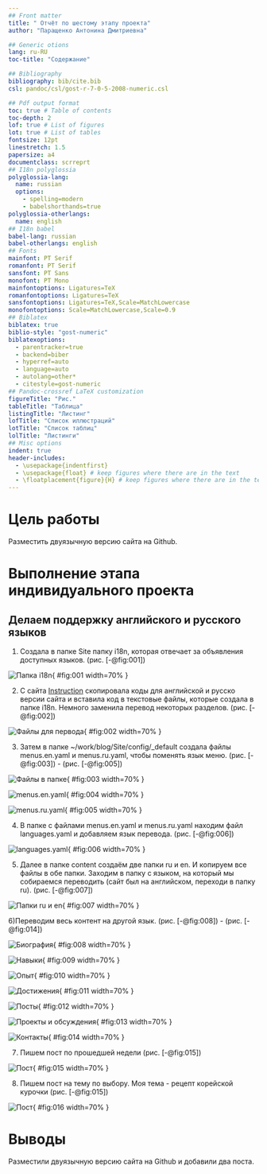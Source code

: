 ```yaml
---
## Front matter
title: " Отчёт по шестому этапу проекта"
author: "Паращенко Антонина Дмитриевна"

## Generic otions
lang: ru-RU
toc-title: "Содержание"

## Bibliography
bibliography: bib/cite.bib
csl: pandoc/csl/gost-r-7-0-5-2008-numeric.csl

## Pdf output format
toc: true # Table of contents
toc-depth: 2
lof: true # List of figures
lot: true # List of tables
fontsize: 12pt
linestretch: 1.5
papersize: a4
documentclass: scrreprt
## I18n polyglossia
polyglossia-lang:
  name: russian
  options:
	- spelling=modern
	- babelshorthands=true
polyglossia-otherlangs:
  name: english
## I18n babel
babel-lang: russian
babel-otherlangs: english
## Fonts
mainfont: PT Serif
romanfont: PT Serif
sansfont: PT Sans
monofont: PT Mono
mainfontoptions: Ligatures=TeX
romanfontoptions: Ligatures=TeX
sansfontoptions: Ligatures=TeX,Scale=MatchLowercase
monofontoptions: Scale=MatchLowercase,Scale=0.9
## Biblatex
biblatex: true
biblio-style: "gost-numeric"
biblatexoptions:
  - parentracker=true
  - backend=biber
  - hyperref=auto
  - language=auto
  - autolang=other*
  - citestyle=gost-numeric
## Pandoc-crossref LaTeX customization
figureTitle: "Рис."
tableTitle: "Таблица"
listingTitle: "Листинг"
lofTitle: "Список иллюстраций"
lotTitle: "Список таблиц"
lolTitle: "Листинги"
## Misc options
indent: true
header-includes:
  - \usepackage{indentfirst}
  - \usepackage{float} # keep figures where there are in the text
  - \floatplacement{figure}{H} # keep figures where there are in the text
---
```


# Цель работы

Разместить двуязычную версию сайта на Github.

# Выполнение этапа индивидуального проекта
## Делаем поддержку английского и русского языков

1) Создала в папке Site папку i18n, которая отвечает за объявления доступных языков. (рис. [-@fig:001])

![Папка i18n](image/1.png){ #fig:001 width=70% }

2) С сайта [Instruction](https://wowchemy.com/docs/hugo-tutorials/language/) скопировала коды для английской и русско версии сайта и вставила код в текстовые файлы, которые создала в папке i18n. Немного заменила перевод некоторых разделов. (рис. [-@fig:002])

![Файлы для первода](image/2.png){ #fig:002 width=70% }

3) Затем в папке ~/work/blog/Site/config/_default создала файлы menus.en.yaml и menus.ru.yaml, чтобы поменять язык меню. (рис. [-@fig:003]) - (рис. [-@fig:005])

![Файлы в папке](image/3.png){ #fig:003 width=70% }

![menus.en.yaml](image/4.png){ #fig:004 width=70% }

![menus.ru.yaml](image/5.png){ #fig:005 width=70% }

4) В папке с файлами menus.en.yaml и menus.ru.yaml находим файл languages.yaml и добавляем язык перевода. (рис. [-@fig:006])

![languages.yaml](image/6.png){ #fig:006 width=70% }

5) Далее в папке content создаём две папки ru и en. И копируем все файлы в обе папки. Заходим в папку с языком, на который мы собираемся переводить (сайт был на английском, переходи в папку ru). (рис. [-@fig:007])

![Папки ru и en](image/7.png){ #fig:007 width=70% }

6)Переводим весь контент на другой язык. (рис. [-@fig:008]) - (рис. [-@fig:014])

![Биография](image/8.png){ #fig:008 width=70% }

![Навыки](image/9.png){ #fig:009 width=70% }

![Опыт](image/10.png){ #fig:010 width=70% }

![Достижения](image/11.png){ #fig:011 width=70% }

![Посты](image/12.png){ #fig:012 width=70% }

![Проекты и обсуждения](image/13.png){ #fig:013 width=70% }

![Контакты](image/14.png){ #fig:014 width=70% }

7) Пишем пост по прошедшей недели (рис. [-@fig:015]) 

![Пост](image/15.png){ #fig:015 width=70% }

8) Пишем пост на тему по выбору. Моя тема - рецепт корейской курочки (рис. [-@fig:015]) 

![Пост](image/16.png){ #fig:016 width=70% }

# Выводы

Разместили двуязычную версию сайта на Github и добавили два поста.
